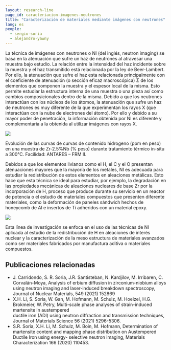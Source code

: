 ```yaml
---
layout: research-line
page_id: caracteriacion-imagenes-neutrones
title: "Caracterización de materiales mediante imágenes con neutrones"
lang: es
people:
  - sergio-soria
  - alejandro-yawny
---
```


La técnica de imágenes con neutrones o NI (del inglés, neutron imaging) se basa en la atenuación que sufre un haz de neutrones al atravesar una muestra bajo estudio. La relación entre la intensidad del haz incidente sobre la muestra y el haz transmitido está relacionada por la ley de Beer-Lambert. Por ello, la atenuación que sufre el haz esta relacionada principalmente con el coeficiente de atenuación (o sección eficaz macroscópica) Σ de los elementos que componen la muestra y el espesor local de la misma. Esto permite estudiar la estructura interna de una muestra o una pieza así como cambios composicionales dentro de la misma. Debido a que los neutrones interactúan con los núcleos de los átomos, la atenuación que sufre un haz de neutrones es muy diferente de la que experimentan los rayos X (que interactúan con la nube de electrones del átomo). Por ello y debido a su mayor poder de penetración, la información obtenida por NI es diferente y complementaria a la obtenida al utilizar imágenes con rayos X.

![](/assets/img/research/Imagen-1-1024x512.jpg)

Evolución de las curvas de curvas de contenido hidrogeno (ppm en peso) en una muestra de Zr-2.5%Nb (% peso) durante tratamiento térmico in-situ a 300°C. Facilidad: ANTARES – FRM II.

  
Debidos a que los elementos livianos como el H, el C y el O presentan atenuaciones mayores que la mayoría de los metales, NI es adecuada para estudiar la redistribución de estos elementos en aleaciones metálicas. Esto hace que esta técnica se ideal para estudiar, por ejemplo, la degradación en las propiedades mecánicas de aleaciones nucleares de base Zr por la incorporación de H, proceso que produce durante su servicio en un reactor de potencia o el estudio de materiales compuestos que presenten diferente materiales, como la deformación de paneles sándwich hechos de honeycomb de Al e insertos de Ti adheridos con un material epoxy.

![](/assets/img/research/Imagen-2-1024x717.jpg)

Esta línea de investigación se enfoca en el uso de las técnicas de NI aplicada al estudio de la redistribución de H en aleaciones de interés nuclear y la caracterización de la meso estructura de materiales avanzados como ser materiales fabricados por manufactura aditiva o materiales compuestos.

## Publicaciones relacionadas

- J. Carridondo, S. R. Soria, J.R. Santisteban, N. Kardjilov, M. Irribaren, C. Corvalán-Moya, Analysis of erbium diffusion in zirconium-niobium alloys using neutron imaging and laser-induced breakdown spectroscopy, Journal of Nuclear Materials, 549 (2021) 152869
- X.H. Li, S. Soria, W. Gan, M. Hofmann, M. Schulz, M. Hoelzel, H.G. Brokmeier, W. Petry, Multi-scale phase analyses of strain-induced martensite in austempered  
    ductile iron (ADI) using neutron diffraction and transmission techniques, Journal of Materials Science 56 (2021) 5296-5306.
- S.R. Soria, X.H. Li, M. Schulz, M. Boin, M. Hofmann, Determination of martensite content and mapping phase distribution on Austempered Ductile Iron using energy- selective neutron imaging, Materials Characterization 166 (2020) 110453.


